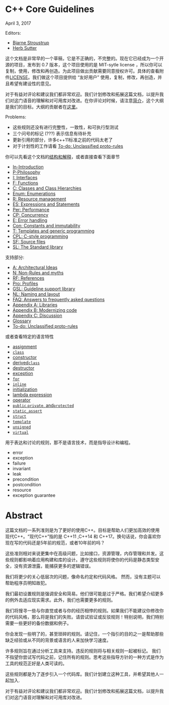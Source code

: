 # C++ Core Guidelines 

April 3, 2017

Editors:

* [Bjarne Stroustrup](http://www.stroustrup.com/)
* [Herb Sutter](http://herbsutter.com/)

这个文档是非常早的一个草稿，它是不正确的，不完整的。现在它已经成为一个开源的项目，发布到 0.7 版本，这个项目使用的是 MIT-sytle license ，所以你可以复制，使用，修改和再创造。为此项目做出贡献需要同意授权许可。具体的查看附件[LICENSE](http://isocpp.github.io/CppCoreGuidelines/LICENSE)。我们做这个项目提供给 “友好用户” 使用，复制，修改，再创造，并且希望有建设性的意见。

对于有益对评论和建议我们都非常欢迎。我们计划修改和拓展这篇文档，以提升我们对这门语音的理解和对可用库对改进。在你评论对时候，请注意[简介](/in-introduction.md)，这个大纲是我们的目标。大纲的贡献者在[这里](http://isocpp.github.io/CppCoreGuidelines/CppCoreGuidelines#SS-ack)。


Problems:

* 这些规则还没有进行完整性，一致性，和可执行型测试
* 三个问号的标记 \(???\) 表示信息有待补充
* 更新引用的部分，许多c++11标准之前的代码太老了
* 对于计划性的工作请看 [To-do: Unclassified proto-rules](/to-do-unclassified-proto-rules.md)

你可以先看这个文档的[结构和解释](#S-abstract)，或者直接查看下面章节

* [In-Introduction](/in-introduction.md)
* [P-Philosophy](/p-philosophy.md)
* [I: Interfaces](/i-interfaces.md)
* [F: Functions](/f-functions.md)
* [C: Classes and Class Hierarchies](/c-classes-and-class-hierarchies.md)
* [Enum: Enumerations](/enum-enumerations.md)
* [R: Resource management](/r-resource-management.md)
* [ES: Expressions and Statements](/es-expressions-and-statements.md)
* [Per: Performance](/per-performance.md)
* [CP: Concurrency](/cp-concurrency-and-parallelism.md)
* [E: Error handling](/e-error-handling.md)
* [Con: Constants and immutability](/con-constants-and-immutability.md)
* [T: Templates and generic programming](/t-templates-and-generic-programming.md)
* [CPL: C-style programming](/cpl-c-style-programming.md)
* [SF: Source files](/sf-source-files.md)
* [SL: The Standard library](/sl-the-standard-library.md)

支持部分:

* [A: Architectural Ideas](/a-architectural-ideas.md)
* [N: Non-Rules and myths](/nr-non-rules-and-myths.md)
* [RF: References](/rf-references.md)
* [Pro: Profiles](/pro-profiles.md)
* [GSL: Guideline support library](/gsl-guideline-support-library.md)
* [NL: Naming and layout](/nl-naming-and-layout-rules.md)
* [FAQ: Answers to frequently asked questions](/faq-answers-to-frequently-asked-questions.md)
* [Appendix A: Libraries](/appendix-a-libraries.md)
* [Appendix B: Modernizing code](/appendix-b-modernizing-code.md)
* [Appendix C: Discussion](/appendix-c-discussion.md)
* [Glossary](/glossary.md)
* [To-do: Unclassified proto-rules](/to-do-unclassified-proto-rules.md)

或者查看特定的语言特性

* [assignment]()
* [`class`](/c-classes-and-class-hierarchies.md)
* [constructor](/c-classes-and-class-hierarchies.md)
* [derived`class`](/c-classes-and-class-hierarchies.md)
* [destructor](/c-classes-and-class-hierarchies.md)
* [exception]()
* [`for`]()
* [`inline`]()
* [initialization]()
* [lambda expression]()
* [operator]()
* [`public`,`private`, and`protected`]()
* [`static_assert`]()
* [`struct`]()
* [`template`]()
* [`unsigned`]()
* [`virtual`]()

用于表达和讨论的规则，那不是语言技术，而是指导设计和编程。

* error
* exception
* failure
* invariant
* leak
* precondition
* postcondition
* resource
* exception guarantee

# <span id="S-abstract"></span>Abstract 

这篇文档的一系列准则是为了更好的使用C++。目标是帮助人们更加高效的使用现代C++。“现代C++”指的是 C++11 ,C++14 和 C++17。换句话说，你会喜欢你现在写的代码还是5年前的规范，或者10年前的吗？

这些准则相对来说更集中在高级问题，比如接口，资源管理，内存管理和并发。这些规则都影响着应用构建和库的设计。遵守这些规则将使你的代码是静态类型安全，没有资源泄露，能捕获更多的逻辑错误。

我们将更少的关心低层次的问题，像命名约定和代码风格。
然而，没有主题可以帮助程序员明知故犯。

我们最初设置规则是强调安全和简易。他们很可能是过于严格。我们希望介绍更多的例外去适应现实需求。此外，我们也需要更多的规则。

我们将搜寻一些与你直觉或者与你的经历相悖的规则。如果我们不能建议你修改你的代码风格，那么将是我们的失败。请尝试验证或反驳规则！特别说明，我们特别需要一些更好的备份数据和例子。

你会发现一些明了的，甚至琐碎的规则。请记住，一个指引的目的之一是帮助那些缺乏经验或从不同的背景或语言的人来加快学习速度。

许多规则旨在通过分析工具来支持。违反的规则将与相关规则一起被标记。 我们不指望你尝试写代码之前，记住所有的规则。思考这些指导方针的一种方式是作为工具的规范正好是人类可读的。

这些规则都是为了逐步引入一个代码库。我们计划建立这种工具，并希望其他人一起加入.

对于有益对评论和建议我们都非常欢迎。我们计划修改和拓展这篇文档，以提升我们对这门语音对理解和对可用库对改进。


